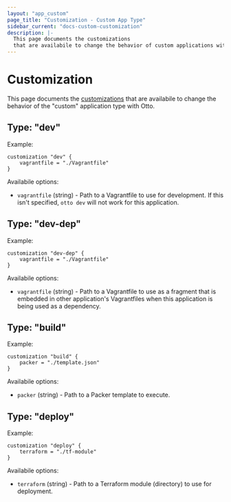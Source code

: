 ```yaml
---
layout: "app_custom"
page_title: "Customization - Custom App Type"
sidebar_current: "docs-custom-customization"
description: |-
  This page documents the customizations
  that are availabile to change the behavior of custom applications with Otto.
---
```


# Customization

This page documents the [customizations](/docs/appfile/customization.html)
that are availabile to change the behavior of the "custom" application
type with Otto.

## Type: "dev"

Example:

```
customization "dev" {
    vagrantfile = "./Vagrantfile"
}
```

Availabile options:

  * `vagrantfile` (string) - Path to a Vagrantfile to use for development.
    If this isn't specified, `otto dev` will not work for this application.

## Type: "dev-dep"

Example:

```
customization "dev-dep" {
    vagrantfile = "./Vagrantfile"
}
```

Availabile options:

  * `vagrantfile` (string) - Path to a Vagrantfile to use as a fragment
    that is embedded in other application's Vagrantfiles when this application
    is being used as a dependency.

## Type: "build"

Example:

```
customization "build" {
    packer = "./template.json"
}
```

Availabile options:

  * `packer` (string) - Path to a Packer template to execute.

## Type: "deploy"

Example:

```
customization "deploy" {
    terraform = "./tf-module"
}
```

Availabile options:

  * `terraform` (string) - Path to a Terraform module (directory) to use
    for deployment.
